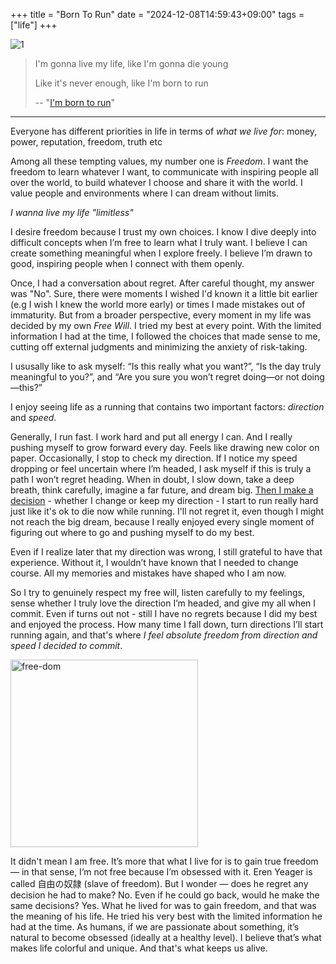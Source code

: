 +++
title = "Born To Run"
date = "2024-12-08T14:59:43+09:00"
tags = ["life"]
+++

![1](/images/what-we-live-for.png)

>
> I'm gonna live my life, like I'm gonna die young
>
> Like it's never enough, like I'm born to run
>
>-- "[I'm born to run](https://open.spotify.com/track/6zDs6zI94L761vd0cVScTT?si=697c6f6657f045f0)"

---

Everyone has different priorities in life in terms of *what we live for*: money, power, reputation, freedom, truth etc

Among all these tempting values, my number one is *Freedom*. I want the freedom to learn whatever I want, to communicate with inspiring people all over the world, to build whatever I choose and share it with the world. I value people and environments where I can dream without limits.

*I wanna live my life "limitless"*

I desire freedom because I trust my own choices. I know I dive deeply into difficult concepts when I’m free to learn what I truly want. I believe I can create something meaningful when I explore freely. I believe I’m drawn to good, inspiring people when I connect with them openly.

Once, I had a conversation about regret. After careful thought, my answer was "No". Sure, there were moments I wished I'd known it a little bit earlier (e.g I wish I knew the world more early) or times I made mistakes out of immaturity. But from a broader perspective, every moment in my life was decided by my own *Free Will*. I tried my best at every point. With the limited information I had at the time, I followed the choices that made sense to me, cutting off external judgments and minimizing the anxiety of risk-taking.

I ususally like to ask myself: “Is this really what you want?”, “Is the day truly meaningful to you?”, and “Are you sure you won’t regret doing—or not doing—this?”

I enjoy seeing life as a running that contains two important factors: *direction* and *speed*.

Generally, I run fast. I work hard and put all energy I can. And I really pushing myself to grow forward every day. Feels like drawing new color on paper.  Occasionally, I stop to check my direction. If I notice my speed dropping or feel uncertain where I’m headed, I ask myself if this is truly a path I won’t regret heading. When in doubt, I slow down, take a deep breath, think carefully, imagine a far future, and dream big. [Then I make a decision](https://www.piapark.me/life-is-like-a-box-of..-binary-trees/) - whether I change or keep my direction - I start to run really hard just like it's ok to die now while running. I'll not regret it, even though I might not reach the big dream, because I really enjoyed every single moment of figuring out where to go and pushing myself to do my best.

Even if I realize later that my direction was wrong, I still grateful to have that experience. Without it, I wouldn’t have known that I needed to change course. All my memories and mistakes have shaped who I am now.

So I try to genuinely respect my free will, listen carefully to my feelings, sense whether I truly love the direction I’m headed, and give my all when I commit. Even if turns out not - still I have no regrets because I did my best and enjoyed the process. How many time I fall down, turn directions I’ll start running again, and that's where *I feel absolute freedom from direction and speed I decided to commit*.

<img src="/images/free-dom.png" alt="free-dom" width="300" >

It didn't mean I am free. It’s more that what I live for is to gain true freedom — in that sense, I’m not free because I’m obsessed with it. Eren Yeager is called 自由の奴隷 (slave of freedom). But I wonder — does he regret any decision he had to make? No. Even if he could go back, would he make the same decisions? Yes. What he lived for was to gain freedom, and that was the meaning of his life. He tried his very best with the limited information he had at the time. As humans, if we are passionate about something, it’s natural to become obsessed (ideally at a healthy level). I believe that’s what makes life colorful and unique. And that's what keeps us alive.
